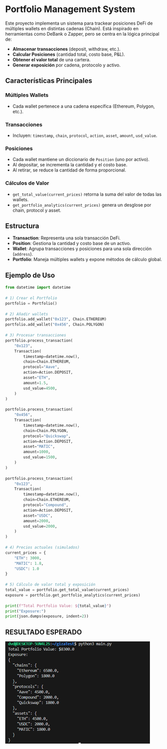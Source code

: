 # Portfolio Management System

Este proyecto implementa un sistema para trackear posiciones DeFi de múltiples wallets en distintas cadenas (Chain). Está inspirado en herramientas como DeBank o Zapper, pero se centra en la lógica principal de:

- **Almacenar transacciones** (deposit, withdraw, etc.).
- **Calcular Posiciones** (cantidad total, costo base, P&L).
- **Obtener el valor total** de una cartera.
- **Generar exposición** por cadena, protocolo y activo.

## Características Principales

### Múltiples Wallets
- Cada wallet pertenece a una cadena específica (Ethereum, Polygon, etc.).

### Transacciones
- Incluyen: `timestamp`, `chain`, `protocol`, `action`, `asset`, `amount`, `usd_value`.

### Posiciones
- Cada wallet mantiene un diccionario de `Position` (uno por activo).
- Al depositar, se incrementa la cantidad y el costo base.
- Al retirar, se reduce la cantidad de forma proporcional.

### Cálculos de Valor
- `get_total_value(current_prices)` retorna la suma del valor de todas las wallets.
- `get_portfolio_analytics(current_prices)` genera un desglose por chain, protocol y asset.

## Estructura

- **Transaction**: Representa una sola transacción DeFi.
- **Position**: Gestiona la cantidad y costo base de un activo.
- **Wallet**: Agrupa transacciones y posiciones para una sola dirección (`address`).
- **Portfolio**: Maneja múltiples wallets y expone métodos de cálculo global.

## Ejemplo de Uso

```python
from datetime import datetime

# 1) Crear el Portfolio
portfolio = Portfolio()

# 2) Añadir wallets
portfolio.add_wallet("0x123", Chain.ETHEREUM)
portfolio.add_wallet("0x456", Chain.POLYGON)

# 3) Procesar transacciones
portfolio.process_transaction(
    "0x123",
    Transaction(
        timestamp=datetime.now(),
        chain=Chain.ETHEREUM,
        protocol="Aave",
        action=Action.DEPOSIT,
        asset="ETH",
        amount=1.5,
        usd_value=4500,
    )
)

portfolio.process_transaction(
    "0x456",
    Transaction(
        timestamp=datetime.now(),
        chain=Chain.POLYGON,
        protocol="Quickswap",
        action=Action.DEPOSIT,
        asset="MATIC",
        amount=1000,
        usd_value=1500,
    )
)

portfolio.process_transaction(
    "0x123",
    Transaction(
        timestamp=datetime.now(),
        chain=Chain.ETHEREUM,
        protocol="Compound",
        action=Action.DEPOSIT,
        asset="USDC",
        amount=2000,
        usd_value=2000,
    )
)

# 4) Precios actuales (simulados)
current_prices = {
    "ETH": 3000,
    "MATIC": 1.8,
    "USDC": 1.0
}

# 5) Cálculo de valor total y exposición
total_value = portfolio.get_total_value(current_prices)
exposure = portfolio.get_portfolio_analytics(current_prices)

print(f"Total Portfolio Value: ${total_value}")
print("Exposure:")
print(json.dumps(exposure, indent=2))

```
## RESULTADO ESPERADO

![alt text](image-1.png)